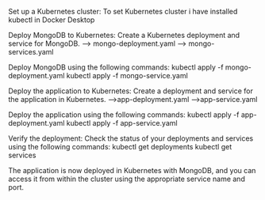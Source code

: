 Set up a Kubernetes cluster:
To set Kubernetes cluster i have installed kubectl in Docker Desktop

Deploy MongoDB to Kubernetes:
Create a Kubernetes deployment and service for MongoDB.
--> mongo-deployment.yaml
--> mongo-services.yaml

Deploy MongoDB using the following commands:
kubectl apply -f mongo-deployment.yaml
kubectl apply -f mongo-service.yaml

Deploy the application to Kubernetes:
Create a deployment and service for the application in Kubernetes.
-->app-deployment.yaml
-->app-service.yaml

Deploy the application using the following commands:
kubectl apply -f app-deployment.yaml
kubectl apply -f app-service.yaml

Verify the deployment:
Check the status of your deployments and services using the following commands:
kubectl get deployments
kubectl get services

The application is now deployed in Kubernetes with MongoDB, and you can access it from within the cluster using the appropriate service name and port.


